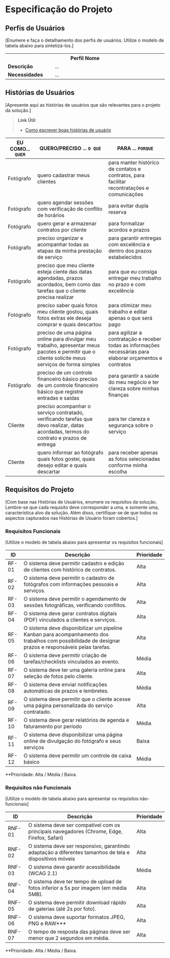 # Especificação do Projeto

## Perfis de Usuários

[Enumere e faça o detalhamento dos perfis de usuários. Utilize o modelo de tabela abaixo para sintetizá-los.]

<table>
<tbody>
<tr align=center>
<th colspan="2">Perfil Nome </th>
</tr>
<tr>
<td width="150px"><b>Descrição</b></td>
<td width="600px">...</td>
</tr>
<tr>
<td><b>Necessidades</b></td>
<td>...</td>
</tr>
</tbody>
</table>


## Histórias de Usuários

[Apresente aqui as histórias de usuários que são relevantes para o projeto da solução.]

> **Link Útil**:
> - [Como escrever boas histórias de usuário](https://medium.com/vertice/como-escrever-boas-users-stories-hist%C3%B3rias-de-usu%C3%A1rios-b29c75043fac)


|EU COMO... `QUEM`   | QUERO/PRECISO ... `O QUE` |PARA ... `PORQUE`                 |
|--------------------|---------------------------|----------------------------------|
| Fotógrafo          | quero cadastrar meus clientes | para manter histórico de contatos e contratos, para facilitar recontratações e comunicações |
| Fotógrafo          | quero agendar sessões com verificação de conflito de horários | para evitar dupla reserva |
| Fotógrafo          | quero gerar e armazenar contratos por cliente | para formalizar acordos e prazos |
| Fotógrafo          | preciso organizar e acompanhar todas as etapas da minha prestação de serviço | para garantir entregas com excelência e dentro dos prazos estabelecidos |
| Fotógrafo          | preciso que meu cliente esteja ciente das datas agendadas, prazos acordados, bem como das tarefas que o cliente precisa realizar | para que eu consiga entregar meu trabalho no prazo e com excelência |
| Fotógrafo          | preciso saber quais fotos meu cliente gostou, quais fotos extras ele deseja comprar e quais descartou | para otimizar meu trabalho e editar apenas o que será pago |
| Fotógrafo          | preciso de uma página online para divulgar meu trabalho, apresentar meus pacotes e permitir que o cliente solicite meus serviços de forma simples | para agilizar a contratação e receber todas as informações necessárias para elaborar orçamentos e contratos |
| Fotógrafo          | preciso de um controle financeiro básico preciso de um controle financeiro básico que registre entradas e saídas | para garantir a saúde do meu negócio e ter clareza sobre minhas finanças |
| Cliente            | preciso acompanhar o serviço contratado, verificando tarefas que devo realizar, datas acordadas, termos do contrato e prazos de entrega | para ter clareza e segurança sobre o serviço |
| Cliente            | quero informar ao fotógrafo quais fotos gostei, quais desejo editar e quais descartar | para receber apenas as fotos selecionadas conforme minha escolha |

## Requisitos do Projeto

[Com base nas Histórias de Usuários, enumere os requisitos da solução. Lembre-se que cada requisito deve corresponder a uma, e somente uma, característica alvo da solução. Além disso, certifique-se de que todos os aspectos capturados nas Histórias de Usuário foram cobertos.]

### Requisitos Funcionais

[Utilize o modelo de tabela abaixo para apresentar os requisitos funcionais]

|ID    | Descrição                | Prioridade |
|-------|---------------------------------|----|
| RF-01 |  O sistema deve permitir cadastro e edição de clientes com histórico de contratos. | Alta  | 
| RF-02 |  O sistema deve permitir o cadastro de fotógrafos com informações pessoais e serviços. | Alta  |
| RF-03 |  O sistema deve permitir o agendamento de sessões fotográficas, verificando conflitos. | Alta  |
| RF-04 |  O sistema deve gerar contratos digitais (PDF) vinculados a clientes e serviços. | Alta  |
| RF-05 |  O sistema deve disponibilizar um pipeline Kanban para acompanhamento dos trabalhos com possibilidade de designar prazos e responsáveis pelas tarefas. | Alta  |
| RF-06 |  O sistema deve permitir criação de tarefas/checklists vinculados ao evento. | Média |
| RF-07 |  O sistema deve ter uma galeria online para seleção de fotos pelo cliente. | Alta  |
| RF-08 |  O sistema deve enviar notificações automáticas de prazos e lembretes. | Média |
| RF-09 |  O sistema deve permitir que o cliente acesse uma página personalizada do serviço contratado. | Alta  |
| RF-10 |  O sistema deve gerar relatórios de agenda e faturamento por período | Média |
| RF-11 |  O sistema deve disponibilizar uma página online de divulgação do fotógrafo e seus serviços | Baixa |
| RF-12 |  O sistema deve permitir um controle de caixa básico | Média |

**Prioridade: Alta / Média / Baixa. 

### Requisitos não Funcionais

[Utilize o modelo de tabela abaixo para apresentar os requisitos não-funcionais]

|ID      | Descrição               |Prioridade |
|--------|-------------------------|----|
| RNF-01 |  O sistema deve ser compatível com os principais navegadores (Chrome, Edge, Firefox, Safari) | Alta  | 
| RNF-02 |  O sistema deve ser responsivo, garantindo adaptação a diferentes tamanhos de tela e dispositivos móveis | Alta  | 
| RNF-03 |  O sistema deve garantir acessibilidade (WCAG 2.1) | Média | 
| RNF-04 |  O sistema deve ter tempo de upload de fotos inferior a 5s por imagem (em média 5MB). | Alta  | 
| RNF-05 |  O sistema deve permitir download rápido de galerias (até 2s por foto). | Alta  | 
| RNF-06 |  O sistema deve suportar formatos JPEG, PNG e RAW*** | Alta  | 
| RNF-07 |  O tempo de resposta das páginas deve ser menor que 2 segundos em média. | Alta  | 

**Prioridade: Alta / Média / Baixa. 

